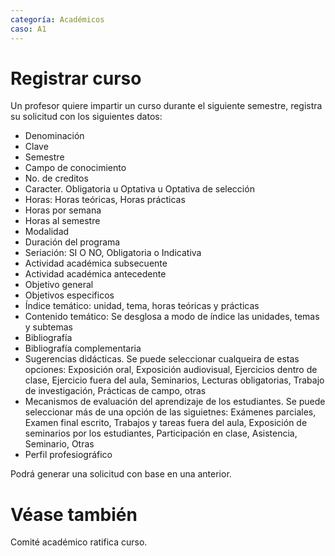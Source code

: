 ```yaml
---
categoría: Académicos
caso: A1
---
```


# Registrar curso

Un profesor quiere impartir un curso durante el siguiente semestre,
registra su solicitud con los siguientes datos:

- Denominación
- Clave
- Semestre
- Campo de conocimiento
- No. de creditos
- Caracter. Obligatoria u Optativa u Optativa de selección
- Horas: Horas teóricas, Horas prácticas
- Horas por semana
- Horas al semestre
- Modalidad
- Duración del programa
- Seriación: SI O NO, Obligatoria o Indicativa
- Actividad académica subsecuente
- Actividad académica antecedente
- Objetivo general
- Objetivos especificos
- Índice temático: unidad, tema, horas teóricas y prácticas
- Contenido temático: Se desglosa a modo de índice las unidades, temas y subtemas
- Bibliografía
- Bibliografía complementaria
- Sugerencias didácticas. Se puede seleccionar cualqueira de estas opciones: Exposición oral, Exposición audiovisual, Ejercicios dentro de clase, Ejercicio fuera del aula, Seminarios, Lecturas obligatorias, Trabajo de investigación, Prácticas de campo, otras
- Mecanismos de evaluación del aprendizaje de los estudiantes. Se puede seleccionar más de una opción de las siguietnes: Exámenes parciales, Examen final escrito, Trabajos y tareas fuera del aula, Exposición de seminarios por los estudiantes, Participación en clase, Asistencia, Seminario, Otras
- Perfil profesiográfico

Podrá generar una solicitud con base en una anterior.


 # Véase también
 
 Comité académico ratifica curso.
